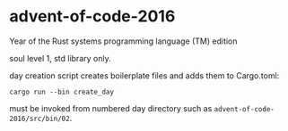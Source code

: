 # advent-of-code-2016
Year of the Rust systems programming language (TM) edition

soul level 1, std library only.

day creation script creates boilerplate files and adds them to Cargo.toml:

    cargo run --bin create_day

must be invoked from numbered day directory such as `advent-of-code-2016/src/bin/02`.

